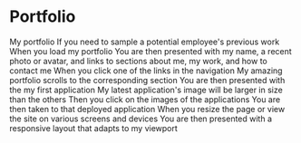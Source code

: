 # Portfolio
My portfolio
If you need to sample a potential employee's previous work
When you load my portfolio
You are then presented with my name, a recent photo or avatar, and links to sections about me, my work, and how to contact me
When you click one of the links in the navigation
My amazing portfolio scrolls to the corresponding section
You are then presented with the my first application
My latest application's image will be larger in size than the others
Then you click on the images of the applications
You are then taken to that deployed application
When you resize the page or view the site on various screens and devices
You are then presented with a responsive layout that adapts to my viewport

